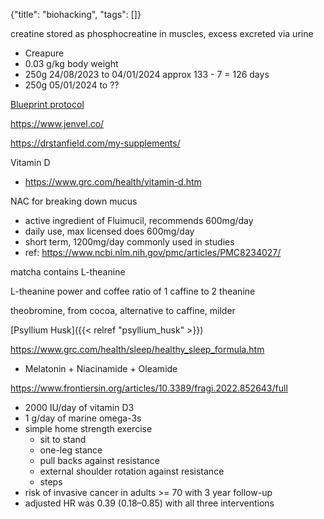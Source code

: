 {"title": "biohacking", "tags": []}

creatine stored as phosphocreatine in muscles, excess excreted via urine
* Creapure
* 0.03 g/kg body weight
* 250g 24/08/2023 to 04/01/2024 approx 133 - 7 = 126 days
* 250g 05/01/2024 to ??

[Blueprint protocol](https://protocol.bryanjohnson.com/)

https://www.jenvel.co/

https://drstanfield.com/my-supplements/

Vitamin D
* https://www.grc.com/health/vitamin-d.htm

NAC for breaking down mucus
* active ingredient of Fluimucil, recommends 600mg/day
* daily use, max licensed does 600mg/day
* short term, 1200mg/day commonly used in studies
* ref: https://www.ncbi.nlm.nih.gov/pmc/articles/PMC8234027/

matcha contains L-theanine

L-theanine power and coffee
ratio of 1 caffine to 2 theanine

theobromine, from cocoa, alternative to caffine, milder

[Psyllium Husk]({{< relref "psyllium_husk" >}})

https://www.grc.com/health/sleep/healthy_sleep_formula.htm
* Melatonin + Niacinamide + Oleamide

https://www.frontiersin.org/articles/10.3389/fragi.2022.852643/full
* 2000 IU/day of vitamin D3
* 1 g/day of marine omega-3s
* simple home strength exercise
  * sit to stand
  * one-leg stance
  * pull backs against resistance
  * external shoulder rotation against resistance
  * steps
* risk of invasive cancer in adults >= 70 with 3 year follow-up
* adjusted HR was 0.39 (0.18–0.85) with all three interventions
